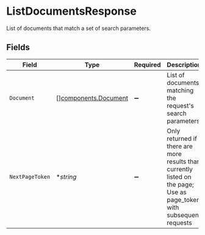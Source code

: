 # ListDocumentsResponse

List of documents that match a set of search parameters.


## Fields

| Field                                                                                                                 | Type                                                                                                                  | Required                                                                                                              | Description                                                                                                           |
| --------------------------------------------------------------------------------------------------------------------- | --------------------------------------------------------------------------------------------------------------------- | --------------------------------------------------------------------------------------------------------------------- | --------------------------------------------------------------------------------------------------------------------- |
| `Document`                                                                                                            | [][components.Document](../../models/components/document.md)                                                          | :heavy_minus_sign:                                                                                                    | List of documents matching the request's search parameters                                                            |
| `NextPageToken`                                                                                                       | **string*                                                                                                             | :heavy_minus_sign:                                                                                                    | Only returned if there are more results than currently listed on the page; Use as page_token with subsequent requests |